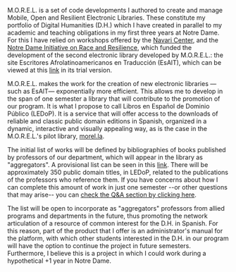 M.O.R.E.L. is a set of code developments I authored to create and manage Mobile, Open and Resilient Electronic Libraries. These constitute my portfolio of Digital Humanities (D.H.) which I have created in parallel to my academic and teaching obligations in my first three years at Notre Dame. For this I have relied on workshops offered by the [Navari Center](https://cds.library.nd.edu/), and the [Notre Dame Initiative on Race and Resilience](https://raceandresilience.nd.edu/), which funded the development of the second electronic library developed by M.O.R.E.L.: the site Escritores Afrolatinoamericanos en Traducción (EsAlT), which can be viewed at this [link](https://aquamarine-basbousa-841893.netlify.app/) in its trial version.

M.O.R.E.L. makes the work for the creation of new electronic libraries —such as EsAlT— exponentially more efficient. This allows me to develop in the span of one semester a library that will contribute to the promotion of our program. It is what I propose to call Libros en Español de Dominio Público (LEDoP). It is a service that will offer access to the downloads of reliable and classic public domain editions in Spanish, organized in a dynamic, interactive and visually appealing way, as is the case in the M.O.R.E.L.'s pilot library, [morel.la](https://morel.la/). 

The initial list of works will be defined by bibliographies of books published by professors of our department, which will appear in the library as "aggregators". A provisional list can be seen in this [link](https://febr3s.github.io/ledop/list.html). There will be approximately 350 public domain titles, in LEDoP, related to the publications of the professors who reference them. If you have concerns about how I can complete this amount of work in just one semester --or other questions that may arise-- you can [check the Q&A section by clicking here](https://febr3s.github.io/ledop/qa.html).

The list will be open to incorporate as "aggregators" professors from allied programs and departments in the future, thus promoting the network articulation of a resource of common interest for the D.H. in Spanish. For this reason, part of the product that I offer is an administrator's manual for the platform, with which other students interested in the D.H. in our program will have the option to continue the project in future semesters. Furthermore, I believe this is a project in which I could work during a hypothetical +1 year in Notre Dame.
